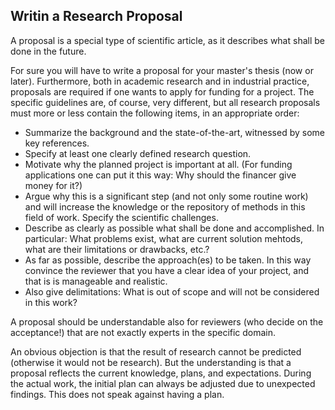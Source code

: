 ## Writin a Research Proposal

A proposal is a special type of scientific article, as it describes what shall be done in the future.

For sure you will have to write a proposal for your master's thesis (now or later). Furthermore, both in academic research and in industrial practice, proposals are required if one wants to apply for funding for a project. The specific guidelines are, of course, very different, but all research proposals must more or less contain the following items, in an appropriate order:

* Summarize the background and the state-of-the-art, witnessed by some key references.
* Specify at least one clearly defined research question.
* Motivate why the planned project is important at all. (For funding applications one can put it this way: Why should the financer give money for it?)
* Argue why this is a significant step (and not only some routine work) and will increase the knowledge or the repository of methods in this field of work. Specify the scientific challenges.
* Describe as clearly as possible what shall be done and accomplished. In particular: What problems exist, what are current solution mehtods, what are their limitations or drawbacks, etc.?
* As far as possible, describe the approach(es) to be taken. In this way convince the reviewer that you have a clear idea of your project, and that is is manageable and realistic.
* Also give delimitations: What is out of scope and will not be considered in this work?

A proposal should be understandable also for reviewers (who decide on the acceptance!) that are not exactly experts in the specific domain.

An obvious objection is that the result of research cannot be predicted (otherwise it would not be research). But the understanding is that a proposal reflects the current knowledge, plans, and expectations. During the actual work, the initial plan can always be adjusted due to unexpected findings. This does not speak against having a plan.
